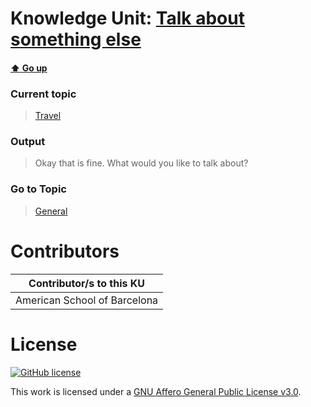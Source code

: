 # Knowledge Unit: [Talk about something else](../../knowledge_units/travel/talk-about-something-else.md)

#### [:arrow_up: Go up](../../topics/travel.md)
### Current topic
> [Travel](../../topics/travel.md)
### Output
> Okay that is fine. What would you like to talk about?
### Go to Topic
> [General](../../topics/general.md)


# Contributors

| Contributor/s to this KU |
| - | 
| American School of Barcelona |

# License
[![GitHub license](https://img.shields.io/github/license/inbrainz/cerebro)](https://github.com/inbrainz/cerebro/blob/master/LICENSE)

This work is licensed under a [GNU Affero General Public License v3.0](https://www.gnu.org/licenses/agpl-3.0.txt).